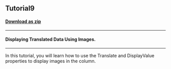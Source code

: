 ## Tutorial9
#### [Download as zip](https://grapecity.github.io/DownGit/#/home?url=https://github.com/GrapeCity/ComponentOne-WinForms-Samples/tree/master/NetFramework\List\CS\Tutorials\Tutorial9)
____
#### Displaying Translated Data Using Images.
____
In this tutorial, you will learn how to use the Translate and DisplayValue properties  to display images in the column. 







